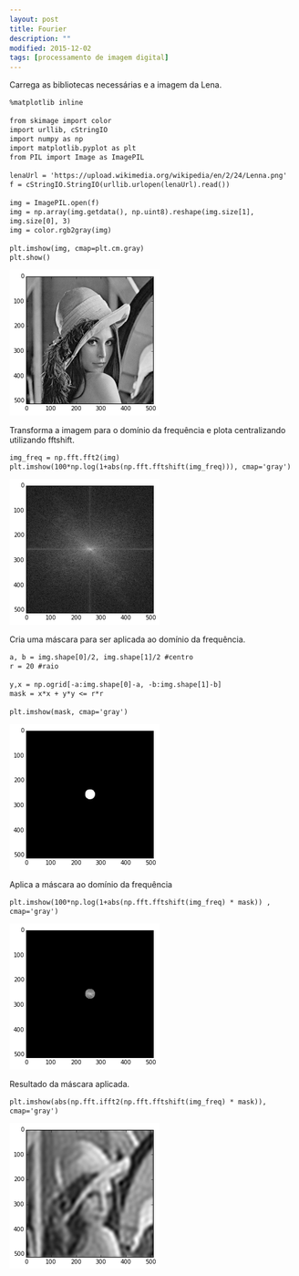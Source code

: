 ```yaml
---
layout: post
title: Fourier
description: ""
modified: 2015-12-02
tags: [processamento de imagem digital]
---
```


Carrega as bibliotecas necessárias e a imagem da Lena.


    %matplotlib inline
    
    from skimage import color
    import urllib, cStringIO
    import numpy as np
    import matplotlib.pyplot as plt
    from PIL import Image as ImagePIL
    
    lenaUrl = 'https://upload.wikimedia.org/wikipedia/en/2/24/Lenna.png'
    f = cStringIO.StringIO(urllib.urlopen(lenaUrl).read())
    
    img = ImagePIL.open(f)
    img = np.array(img.getdata(), np.uint8).reshape(img.size[1], img.size[0], 3)
    img = color.rgb2gray(img)
    
    plt.imshow(img, cmap=plt.cm.gray)
    plt.show()


![png](/images/posts/fourier/output_1_0.png)

Transforma a imagem para o domínio da frequência e plota centralizando utilizando fftshift.


    img_freq = np.fft.fft2(img)
    plt.imshow(100*np.log(1+abs(np.fft.fftshift(img_freq))), cmap='gray')

    
![png](/images/posts/fourier/output_3_1.png)

Cria uma máscara para ser aplicada ao domínio da frequência.


    a, b = img.shape[0]/2, img.shape[1]/2 #centro
    r = 20 #raio
    
    y,x = np.ogrid[-a:img.shape[0]-a, -b:img.shape[1]-b]
    mask = x*x + y*y <= r*r
    
    plt.imshow(mask, cmap='gray')


![png](/images/posts/fourier/output_5_1.png)

Aplica a máscara ao domínio da frequência


    plt.imshow(100*np.log(1+abs(np.fft.fftshift(img_freq) * mask)) , cmap='gray')


![png](/images/posts/fourier/output_7_1.png)


Resultado da máscara aplicada.


    plt.imshow(abs(np.fft.ifft2(np.fft.fftshift(img_freq) * mask)), cmap='gray')


![png](/images/posts/fourier/output_9_1.png)
